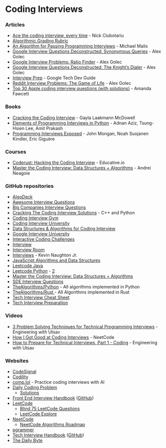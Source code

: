 # Coding Interviews

### Articles

* [Ace the coding interview, every time](https://www.linkedin.com/pulse/20141120061048-6976444-ace-the-coding-interview-every-time/) - Nick Ciubotariu
* [Algorithmic Grading Rubric](https://docs.google.com/spreadsheets/d/1gy9cmPwNhZvola7kqnfY3DElk7PYrz2ARpaCODTp8Go/edit#gid=0)
* [An Algorithm for Passing Programming Interviews](https://malisper.me/an-algorithm-for-passing-programming-interviews/) - Michael Malis
* [Google Interview Questions Deconstructed: Synonymous Queries](https://alexgolec.dev/synonymous-queries/) - Alex Golec
* [Google Interview Problems: Ratio Finder](https://alexgolec.dev/ratio-finder/) - Alex Golec
* [Google Interview Questions Deconstructed: The Knight’s Dialer](https://alexgolec.dev/google-interview-questions-deconstructed-the-knights-dialer/) - Alex Golec
* [Interview Prep](https://techdevguide.withgoogle.com/paths/interview/) - Google Tech Dev Guide
* [Reddit Interview Problems: The Game of Life](https://alexgolec.dev/reddit-interview-problems-the-game-of-life/) - Alex Golec
* [Top 30 Apple coding interview questions (with solutions)](https://www.educative.io/blog/apple-coding-interview-questions) - Amanda Fawcett

### Books

* [Cracking the Coding Interview](https://www.amazon.co.uk/dp/0984782850) - Gayla Laakmann McDowell
* [Elements of Programming Interviews in Python](https://www.amazon.co.uk/dp/1537713949) - Adnan Aziz, Tsung-Hsien Lee, Amit Prakash
* [Programming Interviews Exposed](https://www.amazon.co.uk/dp/111941847X) - John Mongan, Noah Suojanen Kindler, Eric Giguère

### Courses

* [Coderust: Hacking the Coding Interview](https://www.educative.io/courses/coderust-hacking-the-coding-interview) - Educative.io
* [Master the Coding Interview: Data Structures + Algorithms](https://www.udemy.com/course/master-the-coding-interview-data-structures-algorithms/) - Andrei Neagoie

### GitHub repositories

* [AlgoDeck](https://github.com/teivah/algodeck)
* [Awesome Interview Questions](https://github.com/DopplerHQ/awesome-interview-questions)
* [Big Companies Interview Questions](https://github.com/realabbas/big-companies-interview-questions)
* [Cracking The Coding Interview Solutions](https://github.com/alexhagiopol/cracking-the-coding-interview) - C++ and Python
* [Coding Interview Gym](https://github.com/partho-maple/coding-interview-gym)
* [Coding Interview University](https://github.com/jwasham/coding-interview-university)
* [Data Structures & Algorithms for Coding Interview](https://github.com/SamirPaul1/DSAlgo)
* [Google Interview University](https://github.com/Glavin001/google-interview-university)
* [Interactive Coding Challenges](https://github.com/donnemartin/interactive-coding-challenges)
* [Interview](https://github.com/Olshansk/interview)
* [Interview Room](https://github.com/ashuray/InterviewRoom)
* [Interviews](https://github.com/kdn251/interviews) - Kevin Naughton Jr.
* [JavaScript Algorithms and Data Structures](https://github.com/trekhleb/javascript-algorithms)
* [Leetcode Java](https://github.com/gouthampradhan/leetcode)
* [Leetcode Python](https://github.com/wuduhren/leetcode-python) - [2](https://github.com/yuzhoujr/leetcode)
* [Master the Coding Interview: Data Structures + Algorithms](https://github.com/chesterheng/master-coding-interview)
* [SDE Interview Questions](https://github.com/twowaits/SDE-Interview-Questions/)
* [TheAlgorithms/Python](https://github.com/TheAlgorithms/Python) - All algorithms implemented in Python
* [TheAlgorithms/Rust ](https://github.com/TheAlgorithms/Rust)- All Algorithms implemented in Rust
* [Tech Interview Cheat Sheet](https://github.com/TSiege/Tech-Interview-Cheat-Sheet)
* [Tech Interview Preparation](https://github.com/sastava007/Tech-Interview-Preparation)

### Videos

* [3 Problem Solving Techniques for Technical Programming Interviews](https://www.youtube.com/watch?v=FSycYs8RpsA) - Engineering with Utsav
* [How I Got Good at Coding Interviews](https://www.youtube.com/watch?v=SVvr3ZjtjI8) - NeetCode
* [How to Prepare for Technical Interviews, Part 1 - Coding](https://www.youtube.com/watch?v=7UlslIXHNsw) - Engineering with Utsav

### Websites

* [CodeSignal](https://app.codesignal.com/)
* [Codility](https://app.codility.com/programmers/lessons)
* [comp.lol](https://comp.lol/) - Practice coding interviews with AI
* [Daily Coding Problem](https://www.dailycodingproblem.com/)
  * [Solutions](https://github.com/r1cc4rdo/daily\_coding\_problem)
* [Front End Interview Handbook](https://www.frontendinterviewhandbook.com/) ([GitHub](https://github.com/yangshun/front-end-interview-handbook))
* [LeetCode](https://leetcode.com/)
  * [Blind 75 LeetCode Questions](https://leetcode.com/discuss/general-discussion/460599/blind-75-leetcode-questions)
  * [LeetCode Explore](https://leetcode.com/)
* [NeetCode](https://neetcode.io/)
  * [NeetCode Algorithms Roadmap](https://neetcode.io/roadmap)
* [pgrammer](https://www.pgrammer.com/)
* [Tech Interview Handbook](https://yangshun.github.io/tech-interview-handbook/) ([GitHub](https://github.com/yangshun/tech-interview-handbook))
* [The Daily Byte](https://thedailybyte.dev/)
